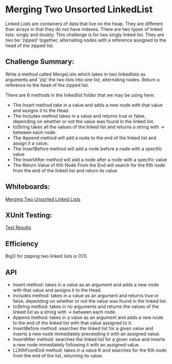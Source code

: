 # Merging Two Unsorted LinkedList

Linked Lists are containers of data that live on the heap. They are different than arrays in that they do not have indexes. There are two types of linked lists: singly and doubly. 
This challenge is for two singly linked list. They are two be 'zipped' together, alternating nodes with a reference assigned to the head of the zipped list.

## Challenge Summary:
Write a method called MergeLists which takes in two linkedlists as arguments and 'zip' the two lists into one list, alternating nodes. Return a reference to the head of the zipped list.

There are 6 methods in the linkedlist folder that we may be using here: 
* The Insert method take in a value and adds a new node with that value and assigns it to the Head.
* The Includes method takes in a value and returns true or false, depending on whether or not the value was found in the linked list.
* toString takes all the values of the linked list and returns a string with -> between each node.
* The Append method will add a node to the end of the linked list and assign it a value.
* The InsertBefore method will add a node before a node with a specific value
* The InsertAfter method will add a node after a node with a specific value
* The Return Value of Kth Node From the End will search for the Kth node from the end of the linked list and return its value

## Whiteboards:
[Merging Two Unsorted Linked Lists](https://share.icloud.com/photos/0mNzfxA8iUbfxry8GicxTeUZg)

## XUnit Testing:
[Test Results]()

## Efficiency

BigO for zipping two linked lists is O(1).


## API
* Insert method: takes in a value as an argument and adds a new node with that value and assigns it to the Head.
* Includes method: takes in a value as an argument and returns true or false, depending on whether or not the value was found in the linked list.
* toString method: takes in no arguments and returns the values of the linked list as a string with -> between each node. 
* Append method: takes in a value as an argument and adds a new node to the end of the linked list with that value assigned to it.
* InsertBefore method: searches the linked list for a given value and inserts a new node immediately preceeding it with an assigned value.
* InsertAfter method: searches the linked list for a given value and inserts a new node immediately following it with an assigned value.
* LLKthFromEnd method: takes in a value K and searches for the Kth node from the end of the list, returning its value.
